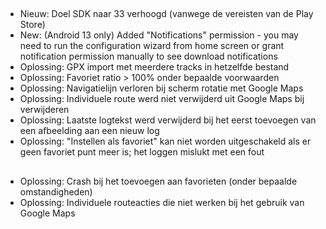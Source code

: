 ##
- Nieuw: Doel SDK naar 33 verhoogd (vanwege de vereisten van de Play Store)
- New: (Android 13 only) Added "Notifications" permission - you may need to run the configuration wizard from home screen or grant notification permission manually to see download notifications
- Oplossing: GPX import met meerdere tracks in hetzelfde bestand
- Oplossing: Favoriet ratio > 100% onder bepaalde voorwaarden
- Oplossing: Navigatielijn verloren bij scherm rotatie met Google Maps
- Oplossing: Individuele route werd niet verwijderd uit Google Maps bij verwijderen
- Oplossing: Laatste logtekst werd verwijderd bij het eerst toevoegen van een afbeelding aan een nieuw log
- Oplossing: "Instellen als favoriet" kan niet worden uitgeschakeld als er geen favoriet punt meer is; het loggen mislukt met een fout

##
- Oplossing: Crash bij het toevoegen aan favorieten (onder bepaalde omstandigheden)
- Oplossing: Individuele routeacties die niet werken bij het gebruik van Google Maps
